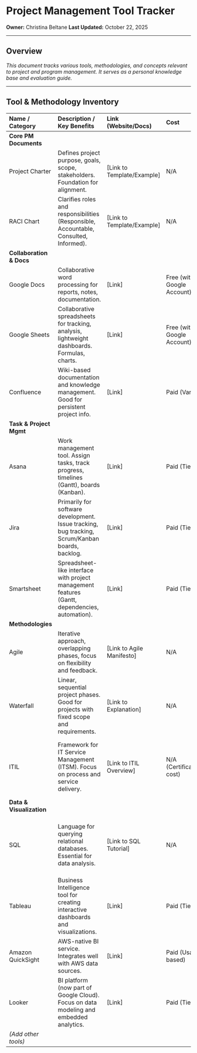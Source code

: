 # Project Management Tool Tracker

**Owner:** Christina Beltane
**Last Updated:** October 22, 2025

---

## Overview

_This document tracks various tools, methodologies, and concepts relevant to project and program management. It serves as a personal knowledge base and evaluation guide._

---

## Tool & Methodology Inventory

| Name / Category             | Description / Key Benefits                                                                     | Link (Website/Docs)                              | Cost                        | Requirements (Training/Setup) | My Experience (Notes)                                                                 |
| :-------------------------- | :--------------------------------------------------------------------------------------------- | :----------------------------------------------- | :-------------------------- | :---------------------------- | :------------------------------------------------------------------------------------ |
| **Core PM Documents** |                                                                                                |                                                  |                             |                               |                                                                                       |
| Project Charter             | Defines project purpose, goals, scope, stakeholders. Foundation for alignment.                 | [Link to Template/Example]                       | N/A                         | PM Fundamentals               | Extensive experience creating and managing charters.                                  |
| RACI Chart                  | Clarifies roles and responsibilities (Responsible, Accountable, Consulted, Informed).          | [Link to Template/Example]                       | N/A                         | PM Fundamentals               | Used on multiple projects to define team roles.                                       |
| **Collaboration & Docs** |                                                                                                |                                                  |                             |                               |                                                                                       |
| Google Docs                 | Collaborative word processing for reports, notes, documentation.                               | [Link]                                           | Free (with Google Account)  | Minimal                       | Daily use.                                                                            |
| Google Sheets               | Collaborative spreadsheets for tracking, analysis, lightweight dashboards. Formulas, charts.    | [Link]                                           | Free (with Google Account)  | Basic spreadsheet skills    | Extensive use for tracking, budgets, simple dashboards.                             |
| Confluence                  | Wiki-based documentation and knowledge management. Good for persistent project info.             | [Link]                                           | Paid (Varies)               | Minimal                       | Used extensively at VMware for project documentation.                               |
| **Task & Project Mgmt** |                                                                                                |                                                  |                             |                               |                                                                                       |
| Asana                       | Work management tool. Assign tasks, track progress, timelines (Gantt), boards (Kanban).       | [Link]                                           | Paid (Tiered)               | Minimal                       | Familiar with core concepts; used lighty. Strong Kanban board features.             |
| Jira                        | Primarily for software development. Issue tracking, bug tracking, Scrum/Kanban boards, backlog. | [Link]                                           | Paid (Tiered)               | Moderate (Config can be complex)| Extensive use at multiple companies for engineering task tracking.                   |
| Smartsheet                  | Spreadsheet-like interface with project management features (Gantt, dependencies, automation). | [Link]                                           | Paid (Tiered)               | Basic spreadsheet skills    | Used for some project plans and dashboards.                                           |
| **Methodologies** |                                                                                                |                                                  |                             |                               |                                                                                       |
| Agile                       | Iterative approach, overlapping phases, focus on flexibility and feedback.                     | [Link to Agile Manifesto]                        | N/A                         | Training Recommended        | Applied Agile principles in multiple roles, Scrum Master experience is valuable.    |
| Waterfall                   | Linear, sequential project phases. Good for projects with fixed scope and requirements.        | [Link to Explanation]                            | N/A                         | PM Fundamentals               | Used for infrastructure projects with clear phases (e.g., hardware deployment).     |
| ITIL                        | Framework for IT Service Management (ITSM). Focus on process and service delivery.             | [Link to ITIL Overview]                          | N/A (Certifications cost)   | ITIL Foundation Training    | Implemented ITIL processes at Lockheed Martin, significantly improving service desk KPIs. |
| **Data & Visualization** |                                                                                                |                                                  |                             |                               |                                                                                       |
| SQL                         | Language for querying relational databases. Essential for data analysis.                       | [Link to SQL Tutorial]                           | N/A                         | Basic Database Concepts     | Proficient. Used extensively for FinOps analysis (AWS CUR) at DoorDash & Twitch.      |
| Tableau                     | Business Intelligence tool for creating interactive dashboards and visualizations.               | [Link]                                           | Paid (Tiered)               | Training Recommended        | Created dashboards for cost visibility at DoorDash.                                   |
| Amazon QuickSight           | AWS-native BI service. Integrates well with AWS data sources.                                | [Link]                                           | Paid (Usage-based)          | AWS Knowledge               | Explored briefly; familiar with concepts.                                             |
| Looker                      | BI platform (now part of Google Cloud). Focus on data modeling and embedded analytics.       | [Link]                                           | Paid (Tiered)               | Training Recommended        | Used Looker dashboards built by data teams.                                           |
| *(Add other tools)* |                                                                                                |                                                  |                             |                               |                                                                                       |